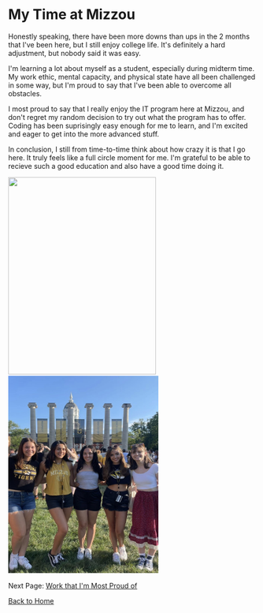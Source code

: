 # My Time at Mizzou

Honestly speaking, there have been more downs than ups in the 2 months that I've been here, but I still enjoy college life. It's definitely a hard adjustment, but nobody said it was easy.

I'm learning a lot about myself as a student, especially during midterm time. My work ethic, mental capacity, and physical state have all been challenged in some way, but I'm proud to say that I've been able to overcome all obstacles.

I most proud to say that I really enjoy the IT program here at Mizzou, and don't regret my random decision to try out what the program has to offer. Coding has been suprisingly easy enough for me to learn, and I'm excited and eager to get into the more advanced stuff.

In conclusion, I still from time-to-time think about how crazy it is that I go here. It truly feels like a full circle moment for me. I'm grateful to be able to recieve such a good education and also have a good time doing it. 

<div style>
  <img src= "miz1.png" width = "300" height = "400" </img>
  <img src= "miz3.jpg" width = "305" height = "400" </img>
  </div>

Next Page: [Work that I'm Most Proud of](page6.md)

[Back to Home](README.md)
